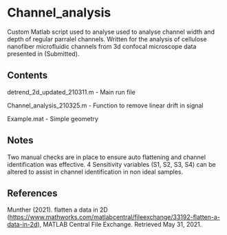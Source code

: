 # Channel_analysis
Custom Matlab script used to analyse used to analyse channel width and depth of regular parralel channels. Written for the analysis of cellulose nanofiber microfluidic channels from 3d confocal microscope data presented in (Submitted).


## Contents 
detrend_2d_updated_210311.m - Main run file

Channel_analysis_210325.m - Function to remove linear drift in signal

Example.mat - Simple geometry


## Notes
Two manual checks are in place to ensure auto flattening and channel identification was effective.
4 Sensitivity variables (S1, S2, S3, S4) can be altered to assist in channel identification in non ideal samples.


## References

Munther (2021). flatten a data in 2D (https://www.mathworks.com/matlabcentral/fileexchange/33192-flatten-a-data-in-2d), MATLAB Central File Exchange. Retrieved May 31, 2021.




